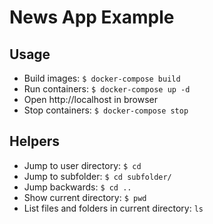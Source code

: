 # News App Example

## Usage

- Build images: `$ docker-compose build`
- Run containers: `$ docker-compose up -d`
- Open http://localhost in browser
- Stop containers: `$ docker-compose stop`

## Helpers

- Jump to user directory: `$ cd`
- Jump to subfolder: `$ cd subfolder/`
- Jump backwards: `$ cd ..`
- Show current directory: `$ pwd`
- List files and folders in current directory: `ls`